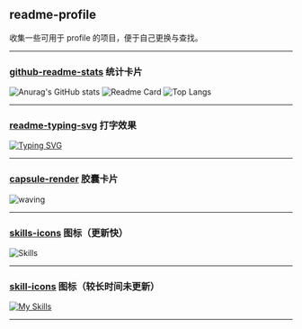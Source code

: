 ## readme-profile
收集一些可用于 profile 的项目，便于自己更换与查找。

---

### [github-readme-stats](https://github.com/anuraghazra/github-readme-stats) 统计卡片

![Anurag's GitHub stats](https://github-readme-stats.vercel.app/api?username=zhenghaoyang24&show_icons=true&theme=transparent&hide_border=true)
![Readme Card](https://github-readme-stats.vercel.app/api/pin/?username=zhenghaoyang24&repo=readme-profile&theme=transparent&hide_border=true)
![Top Langs](https://github-readme-stats.vercel.app/api/top-langs/?username=zhenghaoyang24&layout=compact&theme=transparent&hide_border=true)

---

### [readme-typing-svg](https://github.com/DenverCoder1/readme-typing-svg) 打字效果

[![Typing SVG](https://readme-typing-svg.demolab.com?font=Kalam&size=30&duration=3500&pause=1000&color=70A5FD&width=435&lines=Hi+!+I'm+Zheng+Haoyang.%F0%9F%91%8F;You+can+call+me+Hoey.%F0%9F%98%80)](https://git.io/typing-svg)

---

### [capsule-render](https://github.com/kyechan99/capsule-render) 胶囊卡片
![waving](https://capsule-render.vercel.app/api?type=waving&height=200&text=Hoey!&fontAlign=80&fontAlignY=40&color=gradient)

---

### [skills-icons](https://github.com/syvixor/skills-icons) 图标（更新快）
![Skills](https://skills.syvixor.com/api/icons?i=ts,node,expressjs,vue,nuxt,mongodb,prisma)

---

### [skill-icons](https://github.com/tandpfun/skill-icons) 图标（较长时间未更新）
[![My Skills](https://skillicons.dev/icons?i=js,html,css,wasm)](https://skillicons.dev)

---

